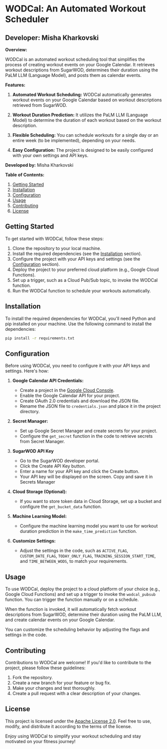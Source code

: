 
# WODCal: An Automated Workout Scheduler
## Developer: Misha Kharkovski

**Overview:**

WODCal is an automated workout scheduling tool that simplifies the process of creating workout events on your Google Calendar. It retrieves workout descriptions from SugarWOD, determines their duration using the PaLM LLM (Language Model), and posts them as calendar events.

**Features:**

1. **Automated Workout Scheduling:** WODCal automatically generates workout events on your Google Calendar based on workout descriptions retrieved from SugarWOD.

2. **Workout Duration Prediction:** It utilizes the PaLM LLM (Language Model) to determine the duration of each workout based on the workout description.

3. **Flexible Scheduling:** You can schedule workouts for a single day or an entire week (to be implemented), depending on your needs.

4. **Easy Configuration:** The project is designed to be easily configured with your own settings and API keys.

**Developed by:** Misha Kharkovski

**Table of Contents:**

1. [Getting Started](#getting-started)
2. [Installation](#installation)
3. [Configuration](#configuration)
4. [Usage](#usage)
5. [Contributing](#contributing)
6. [License](#license)

## Getting Started

To get started with WODCal, follow these steps:

1. Clone the repository to your local machine.
2. Install the required dependencies (see the [Installation](#installation) section).
3. Configure the project with your API keys and settings (see the [Configuration](#configuration) section).
4. Deploy the project to your preferred cloud platform (e.g., Google Cloud Functions).
5. Set up a trigger, such as a Cloud Pub/Sub topic, to invoke the WODCal function.
6. Run the WODCal function to schedule your workouts automatically.

## Installation

To install the required dependencies for WODCal, you'll need Python and pip installed on your machine. Use the following command to install the dependencies:

```bash
pip install -r requirements.txt
```

## Configuration

Before using WODCal, you need to configure it with your API keys and settings. Here's how:

1. **Google Calendar API Credentials:**
   - Create a project in the [Google Cloud Console](https://console.cloud.google.com/).
   - Enable the Google Calendar API for your project.
   - Create OAuth 2.0 credentials and download the JSON file.
   - Rename the JSON file to `credentials.json` and place it in the project directory.

2. **Secret Manager:**
   - Set up Google Secret Manager and create secrets for your project.
   - Configure the `get_secret` function in the code to retrieve secrets from Secret Manager.

3. **SugarWOD API Key**
    - Go to the SugarWOD developer portal.
    - Click the Create API Key button.
    - Enter a name for your API key and click the Create button.
    - Your API key will be displayed on the screen. Copy and save it in Secrets Manager

4. **Cloud Storage (Optional):**
   - If you want to store token data in Cloud Storage, set up a bucket and configure the `get_bucket_data` function.

5. **Machine Learning Model:**
   - Configure the machine learning model you want to use for workout duration prediction in the `make_time_prediction` function.

6. **Customize Settings:**
   - Adjust the settings in the code, such as `ACTIVE_FLAG`, `CUSTOM_DATE_FLAG`, `TODAY_ONLY_FLAG`, `TRAINING_SESSION_START_TIME`, and `TIME_BETWEEN_WODS`, to match your requirements.

## Usage

To use WODCal, deploy the project to a cloud platform of your choice (e.g., Google Cloud Functions) and set up a trigger to invoke the `wodcal_pubsub` function. You can trigger the function manually or on a schedule.

When the function is invoked, it will automatically fetch workout descriptions from SugarWOD, determine their duration using the PaLM LLM, and create calendar events on your Google Calendar.

You can customize the scheduling behavior by adjusting the flags and settings in the code.

## Contributing

Contributions to WODCal are welcome! If you'd like to contribute to the project, please follow these guidelines:

1. Fork the repository.
2. Create a new branch for your feature or bug fix.
3. Make your changes and test thoroughly.
4. Create a pull request with a clear description of your changes.

## License

This project is licensed under the [Apache License 2.0](LICENSE). Feel free to use, modify, and distribute it according to the terms of the license.

Enjoy using WODCal to simplify your workout scheduling and stay motivated on your fitness journey!
